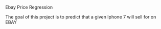 Ebay Price Regression

The goal of this project is to predict that a given Iphone 7 will sell for on EBAY
